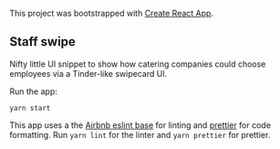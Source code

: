 This project was bootstrapped with [Create React App](https://github.com/facebookincubator/create-react-app).

## Staff swipe
Nifty little UI snippet to show how catering companies could choose employees via a Tinder-like swipecard UI.

Run the app:
```
yarn start
```

This app uses a the [Airbnb eslint base](https://www.npmjs.com/package/eslint-config-airbnb-base) for linting and [prettier](https://github.com/prettier/prettier) for code formatting. Run `yarn lint` for the linter and `yarn prettier` for prettier.
